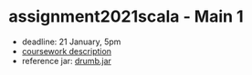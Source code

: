 # assignment2021scala - Main 1

* deadline: 21 January, 5pm
* [coursework description](https://nms.kcl.ac.uk/christian.urban/main_cw01.pdf)
* reference jar:
      [drumb.jar](https://nms.kcl.ac.uk/christian.urban/drumb.jar)